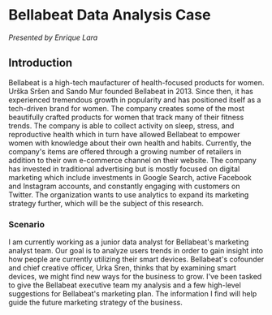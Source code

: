 # Bellabeat Data Analysis Case
*Presented by Enrique Lara*

## Introduction
Bellabeat is a high-tech maufacturer of health-focused products for women. Urška Sršen and Sando Mur founded Bellabeat in 2013. Since then, it has experienced tremendous growth in popularity and has positioned itself as a tech-driven brand for women. The company creates some of the most beautifully crafted products for women that track many of their fitness trends. The company is able to collect activity on sleep, stress, and reproductive health which in turn have allowed Bellabeat to empower women with knowledge about their own health and habits. Currently, the company's items are offered through a growing number of retailers in addition to their own e-commerce channel on their website. The company has invested in traditional advertising but is mostly focused on digital marketing which include investments in Google Search, active Facebook and Instagram accounts, and constantly engaging with customers on Twitter. The organization wants to use analytics to expand its marketing strategy further, which will be the subject of this research.

### Scenario
I am currently working as a junior data analyst for Bellabeat's marketing analyst team. Our goal is to analyze users trends in order to gain insight into how people are currently utilizing their smart devices. Bellabeat's cofounder and chief creative officer, Urka Sren, thinks that by examining smart devices, we might find new ways for the business to grow. I've been tasked to give the Bellabeat executive team  my analysis and a few high-level suggestions for Bellabeat's marketing plan. The information I find will help guide the future marketing strategy of the business.
